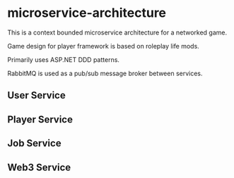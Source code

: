 # microservice-architecture

This is a context bounded microservice architecture for a networked game.

Game design for player framework is based on roleplay life mods. 

Primarily uses ASP.NET DDD patterns.

RabbitMQ is used as a pub/sub message broker between services.

## User Service

## Player Service

## Job Service

## Web3 Service
